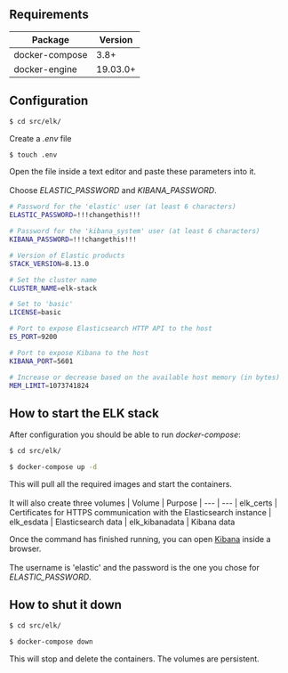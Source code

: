 ## Requirements
| Package        | Version
| ---            | ---
| docker-compose | 3.8+
| docker-engine  | 19.03.0+
## Configuration
```sh
$ cd src/elk/
```
Create a *.env* file
```sh
$ touch .env
```
Open the file inside a text editor and paste these parameters into it.\
\
Choose *ELASTIC_PASSWORD* and *KIBANA_PASSWORD*.
```sh
# Password for the 'elastic' user (at least 6 characters)
ELASTIC_PASSWORD=!!!changethis!!!

# Password for the 'kibana_system' user (at least 6 characters)
KIBANA_PASSWORD=!!!changethis!!!

# Version of Elastic products
STACK_VERSION=8.13.0

# Set the cluster name
CLUSTER_NAME=elk-stack

# Set to 'basic'
LICENSE=basic

# Port to expose Elasticsearch HTTP API to the host
ES_PORT=9200

# Port to expose Kibana to the host
KIBANA_PORT=5601

# Increase or decrease based on the available host memory (in bytes)
MEM_LIMIT=1073741824
```
## How to start the ELK stack
After configuration you should be able to run *docker-compose*:
```sh
$ cd src/elk/

$ docker-compose up -d
```
This will pull all the required images and start the containers.\
\
It will also create three volumes
| Volume         | Purpose
| ---            | ---
| elk_certs      | Certificates for HTTPS communication with the Elasticsearch instance
| elk_esdata     | Elasticsearch data
| elk_kibanadata | Kibana data

Once the command has finished running, you can open [Kibana](http://127.0.0.1:5601) inside a browser.\
\
The username is 'elastic' and the password is the one you chose for *ELASTIC_PASSWORD*.
## How to shut it down
```sh
$ cd src/elk/

$ docker-compose down
```
This will stop and delete the containers. The volumes are persistent.
